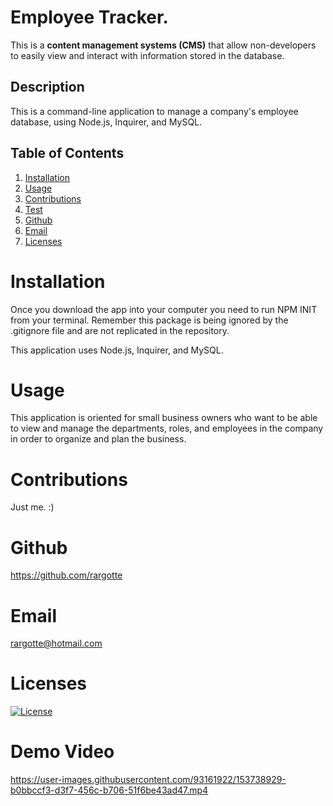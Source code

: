 # Employee Tracker.
This is a **content management systems (CMS)** that allow non-developers to easily view and interact with information stored in the database.

## Description
This is a command-line application to manage a company's employee database, using Node.js, Inquirer, and MySQL.

  ## Table of Contents
  1. [Installation](#Installation)
  2. [Usage](#Usage)
  3. [Contributions](#Contributions)
  4. [Test](#Test)
  5. [Github](#Github)
  6. [Email](#Email)
  7. [Licenses](#Licenses)

  # Installation
  Once you download the app into your computer you need to run NPM INIT from your terminal.
  Remember this package is being ignored by the .gitignore file and are not replicated in the repository.
  
  This application uses Node.js, Inquirer, and MySQL.

  # Usage
  This application is oriented for small business owners who want to be able to view and manage the departments, roles, and employees in the company in order to organize and plan the business.

  # Contributions
  Just me. :)

   # Github
  https://github.com/rargotte

  # Email
  rargotte@hotmail.com

  # Licenses
  [![License](https://img.shields.io/badge/License-Apache_2.0-blue.svg)](https://opensource.org/licenses/Apache-2.0)
  
  # Demo Video

https://user-images.githubusercontent.com/93161922/153738929-b0bbccf3-d3f7-456c-b706-51f6be43ad47.mp4





  

